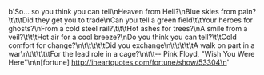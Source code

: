 b'So... so you think you can tell\nHeaven from Hell?\nBlue skies from pain?\t\t\tDid they get you to trade\nCan you tell a green field\t\tYour heroes for ghosts?\nFrom a cold steel rail?\t\t\tHot ashes for trees?\nA smile from a veil?\t\t\tHot air for a cool breeze?\nDo you think you can tell?\t\tCold comfort for change?\n\t\t\t\t\tDid you exchange\n\t\t\t\t\tA walk on part in a war\n\t\t\t\t\tFor the lead role in a cage?\n\t\t-- Pink Floyd, &quot;Wish You Were Here&quot;\n\n[fortune] http://iheartquotes.com/fortune/show/53304\n'
